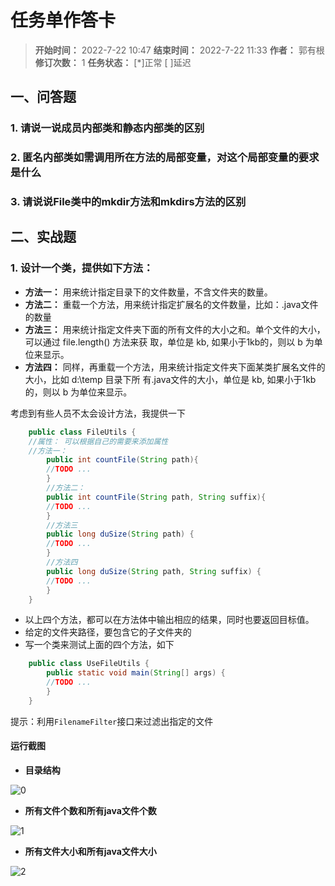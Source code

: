 [//]: # (注释
  Date: 2022-07-22 16:48:28
  LastEditors: gyg
  LastEditTime: 2022-07-25 01:10:14
  FilePath: \note\郭有根-第十二章作业.md
)
# 任务单作答卡

>**开始时间：** 2022-7-22 10:47 **结束时间：** 2022-7-22 11:33
**作者：** 郭有根 **修订次数：** 1 **任务状态：** [*]正常 [ ]延迟

## 一、问答题

### 1. 请说一说成员内部类和静态内部类的区别

### 2. 匿名内部类如需调用所在方法的局部变量，对这个局部变量的要求是什么

### 3. 请说说File类中的mkdir方法和mkdirs方法的区别

## 二、实战题


### 1. 设计一个类，提供如下方法：

- **方法一：** 用来统计指定目录下的文件数量，不含文件夹的数量。
- **方法二：** 重载一个方法，用来统计指定扩展名的文件数量，比如：.java文件的数量
- **方法三：** 用来统计指定文件夹下面的所有文件的大小之和。单个文件的大小，可以通过 file.length() 方法来获
取，单位是 kb, 如果小于1kb的，则以 b 为单位来显示。
- **方法四：** 同样，再重载一个方法，用来统计指定文件夹下面某类扩展名文件的大小，比如 d:\temp 目录下所
有.java文件的大小，单位是 kb, 如果小于1kb的，则以 b 为单位来显示。

考虑到有些人员不太会设计方法，我提供一下

```java
    public class FileUtils {
    //属性： 可以根据自己的需要来添加属性
    //方法一：
        public int countFile(String path){
        //TODO ...
        }
        //方法二：
        public int countFile(String path, String suffix){
        //TODO ...
        }
        //方法三
        public long duSize(String path) {
        //TODO ...
        }
        //方法四
        public long duSize(String path, String suffix) {
        //TODO ...
        }
    }
```

- 以上四个方法，都可以在方法体中输出相应的结果，同时也要返回目标值。
- 给定的文件夹路径，要包含它的子文件夹的
- 写一个类来测试上面的四个方法，如下
  
```java
    public class UseFileUtils {
        public static void main(String[] args) {
        //TODO ...
        }
    }
```

提示：利用`FilenameFilter`接口来过滤出指定的文件

#### 运行截图

- **目录结构**
  
![0](https://s2.loli.net/2022/07/25/vaOCiZFB4RIQ1hk.png)

- **所有文件个数和所有java文件个数**

![1](https://s2.loli.net/2022/07/25/D1ViTlvj5ghAEuM.png)

- **所有文件大小和所有java文件大小**

![2](https://s2.loli.net/2022/07/25/NSRKM7rVBve4ZhP.png)